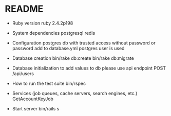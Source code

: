 # README

* Ruby version
ruby 2.4.2p198

* System dependencies
postgresql
redis

* Configuration
postgres db with trusted access without password or password add to database.yml
postgres user is used

* Database creation
bin/rake db:create
bin/rake db:migrate

* Database initialization
to add values to db please use api endpoint POST /api/users

* How to run the test suite
bin/rspec

* Services (job queues, cache servers, search engines, etc.)
GetAccountKeyJob

* Start server
bin/rails s

